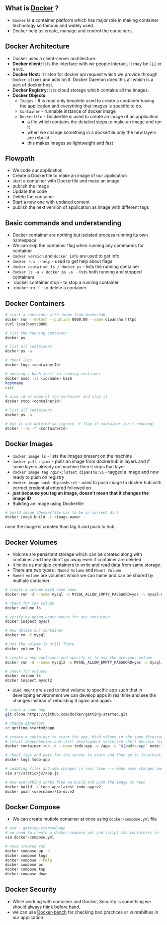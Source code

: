 ## What is [Docker](https://docs.docker.com/get-started/overview/) ?
- `Docker` is a container platform which has major role in making container technology so famous and widely used.
- Docker help us create, manage and control the containers.

## Docker Architecture
- Docker uses a client-server architecture.
- **Docker client:** It is the interface with we people interact. It may be `CLI` or a `GUI`.
- **Docker Host:** It listen for docker api request which we provide through `Docker client` and acts on it. Docker Daemon does this all which is a part of docker host.
- **Docker Registry:** It is cloud storage which contains all the images.
- **Docker Objects:** 
    - `Images` - It is read only templete used to create a container having the application and everything that images is specific to do.
    - `Container` - runnable instance of docker image
    - `Dockerfile` - Dockerfile is used to create an image of an application
        -  a file which contains the detailed steps to make an image and run it
        - when we change something in a dockerfile only the new layers are rebuild 
        - this makes images so lightweight and fast

## Flowpath
- We code our application
- Create a Dockerfile to make an image of our application
- start a container with Dockerfile and make an image
- publish the image
- Update the code 
- Delete the container 
- Start a new one with updated content
- publish the next version of application as image with different tags

## Basic commands and understanding
- Docker container are nothing but isolated process running its own namespace.
- We can skip the container flag when running any commands for container
- `docker version` and `docker info` are used to get info
- `docker run --help` - used to get help about flags 
- `docker container ls / docker ps` - lists the running container
- `docker ls -a / docker ps -a ` - lists both running and stopped containers
- `docker container stop <containerId> - to stop a running container
- `docker rm -f <containerId> - to delete a container 

## Docker Containers
```bash
# start a container with image from dockerhub
docker run --detach --publish 8800:80 --name dipanshu httpd
curl localhost:8800

# list the running container
docker ps

# list all containers
docker ps -a

# check logs
docker logs <containerId>

# opening a bash shell in running container
docker exec -it <id/name> bash
hostname
exit

# pick id or name of the container and stop it
docker stop <containerId>

# list all containers
docker ps -a

# but it not deleted so,(ignore -f flag if container isn't running)
docker --rm -f <containerId>
```
## Docker Images
- `docker image ls` - lists the images present on the machine
- `docker pull nginx` - pulls an image from dockerhub in layers and if some layers already on machine then it skips that layer
- `docker image tag nginx:latest dipanshu:v1` - tagged a image and now ready to push on registry
- `docker image push dipanshu:v1` - used to push image to docker hub with correct credential entered followed on
- **just because you tag an image, doesn't mean that it changes the image ID**
- Building an image using Dockerfile
```bash
# build image (Dockerfile has to be in current dir)
docker image build -t <image-name> .
```
once the image is created than tag it and push to hub.

## Docker Volumes
- Volume are persistant storage which can be created along with container and they don't go away even if container are deleted.
- It helps us multiple containers to write and read data from same storage.
- There are two types : `Named Volume` and `Mount Volume`
- `Named volume` are volumes which we can name and can be shared by multiple container.
```bash
# create a volume with some name
docker run -d --name mysql -e MYSQL_ALLOW_EMPTY_PASSWORD=yes -v mysql-db:/var/lib/mysql mysql

# check for the volume 
docker volume ls

# verify by going under mount for our container
docker inspect mysql 

# Now delete our container
docker rm -f mysql

# But the volume is still There
docker volume ls

# create a new container and specify it to use the previous volume
docker run -d --name mysql2 -e MYSQL_ALLOW_EMPTY_PASSWORD=yes -v mysql-db:/var/lib/mysql mysql

# check for volumes
docker volume ls
docker inspect mysql2 

```
- `Bind Mount` are used to bind volume to specific app such that in developing environment we can develop apps in real time and see the changes instead of rebuilding it again and again.
```bash
# clone a node app 
git clone https://github.com/docker/getting-started.git

# change directory
cd getting-started/app

# create a container to start the app, bind volume in the same directory and then 
# intall dependencies and start development server(sh shell because alpine don't have bash by default)
docker container run -d --name todo-app -w /app -v "$(pwd):/app" node:12-alpine sh -c "yarn install && yarn run dev"

# check logs and wait for the server to start and then go to localhost:3000
docker logs todo-app

# updating files and see changes in real time --> make some changes and go again to localhost:3000
vim src/static/js/app.js

# Now everything works fine we build and push the image to repo
docker build -t todo-app:latest todo-app:v2
docker push <username>/to-do:v2
```
## Docker Compose
- We can create mutiple container at once using `docker-compose.yml` file
```bash
# pwd - getting-started/app
# we need to create a docker-compose.yml and script the containers in it
vim docker-compose.yml

# once created run
docker compose up -d
docker compose logs
docker compose --help
docker compose ps
docker compose top
docker compose down 
```
## Docker Security
- While working with container and Docker, Security is something we should always think before hand.
- we can use [Docker-bench](https://github.com/docker/docker-bench-security) for checking bad practices or vunrabilties in our application.